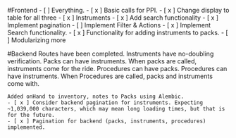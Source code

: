 #Frontend
    - [ ] Everything.
    - [ x ] Basic calls for PPI.
      - [ x ] Change display to table for all three
          - [ x ] Instruments
              - [ x ] Add search functionality
              - [ x ] Implement pagination
              - [ ] Implement Filter & Actions 
        - [ x ] Implement Search functionality.
        - [ x ] Functionality for adding instruments to packs.
    - [ ] Modularizing more


#Backend
    Routes have been completed.
    Instruments have no-doubling verification.
    Packs can have instruments.
        When packs are called, instruments come for the ride.
    Procedures can have packs.
    Procedures can have instruments.
        When Procedures are called, packs and instruments come with.

    Added onHand to inventory, notes to Packs using Alembic.
    - [ x ] Consider backend pagination for instruments. Expecting ~1,039,000 characters, which may mean long loading times, but that is for the future.
    - [ x ] Pagination for backend (packs, instruments, procedures) implemented.